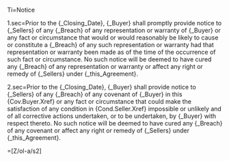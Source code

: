 Ti=Notice

1.sec=Prior to the {_Closing_Date}, {_Buyer} shall promptly provide notice to {_Sellers} of any {_Breach} of any representation or warranty of {_Buyer} or any fact or circumstance that would or would reasonably be likely to cause or constitute a {_Breach} of any such representation or warranty had that representation or warranty been made as of the time of the occurrence of such fact or circumstance.  No such notice will be deemed to have cured any {_Breach} of any representation or warranty or affect any right or remedy of {_Sellers} under {_this_Agreement}.

2.sec=Prior to the {_Closing_Date}, {_Buyer} shall provide notice to {_Sellers} of any {_Breach} of any covenant of {_Buyer} in this {Cov.Buyer.Xref} or any fact or circumstance that could make the satisfaction of any condition in {Cond.Seller.Xref} impossible or unlikely and of all corrective actions undertaken, or to be undertaken, by {_Buyer} with respect thereto.  No such notice will be deemed to have cured any {_Breach} of any covenant or affect any right or remedy of {_Sellers} under {_this_Agreement}.

=[Z/ol-a/s2]
